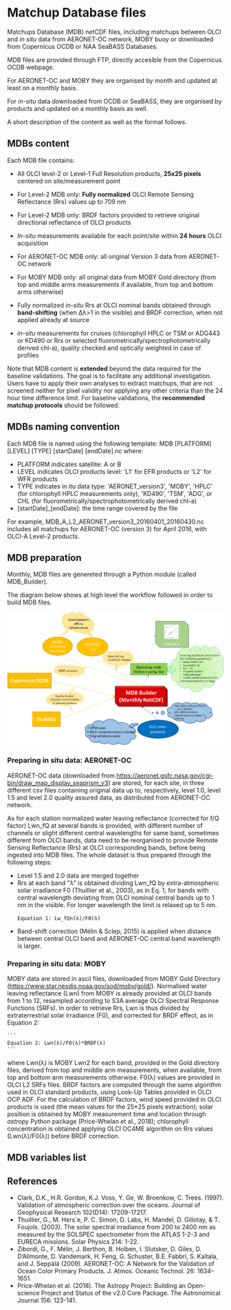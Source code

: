 # Matchup Database files
Matchups Database (MDB) netCDF files, including matchups between OLCI and _in situ_ data from AERONET-OC network, MOBY buoy or downloaded from Copernicus OCDB or NAA SeaBASS Databases.

MDB files are provided through FTP, directly accesible from the Copernicus OCDB webpage.

For AERONET-OC and MOBY they are organised by month and updated at least on a monthly basis.

For _in-situ_ data downloaded from OCDB or SeaBASS, they are organised by products and updated on a monthly basis as well.

A short description of the content as well as the format follows.

## MDBs content
Each MDB file contains: 

- All OLCI level-2 or Level-1 Full Resolution products, **25x25 pixels** centered on site/measurement point

- For Level-2 MDB only: **Fully normalized** OLCI Remote Sensing Reflectance (Rrs) values up to 709 nm 

- For Level-2 MDB only: BRDF factors provided to retrieve original directional reflectance of OLCI products

- _In-situ_ measurements available for each point/site within **24 hours** OLCI acquisition

- For AERONET-OC MDB only: all original Version 3 data from AERONET-OC network

- For MOBY MDB only: all original data from MOBY Gold directory (from top and middle arms measurements if available, from top and bottom arms otherwise)

- Fully normalized _in-situ_ Rrs at OLCI nominal bands obtained through **band-shifting** (when Δλ>1 in the visible) and BRDF correction, when not applied already at source

- _in-situ_ measurements for cruises (chlorophyll HPLC or TSM or ADG443 or KD490 or Rrs or selected fluorometrically/spectrophotometrically derived chl-a), quality checked and optically weighted in case of profiles

Note that MDB content is **extended** beyond the data required for the baseline validations. The goal is to facilitate any additional investigation.
Users have to apply their own analyses to extract matchups, that are not screened neither for pixel validity nor applying any other criteria than the 24 hour time difference limit.
For baseline validations, the **recommended matchup protocols** should be followed.

## MDBs naming convention
Each MDB file is named using the following template:
MDB [PLATFORM] [LEVEL] [TYPE] [startDate] [endDate].nc
where:
- PLATFORM indicates satellite: A or B
- LEVEL indicates OLCI products level: 'L1' for EFR products or 'L2' for WFR products
- TYPE indicates in itu data type: 'AERONET_version3', 'MOBY', 'HPLC' (for chlorophyll HPLC measurements only), 'KD490', 'TSM', 'ADG', or CHL (for fluorometrically/spectrophotometrically derived chl-a) 
- [startDate]_[endDate]: the time range covered by the file

For example, MDB_A_L2_AERONET_version3_20160401_20160430.nc includes all matchups for AERONET-OC (version 3) for April 2016, with OLCI-A Level-2 products.

## MDB preparation
Monthly, MDB files are genereted through a Python module (called MDB_Builder).

The diagram below shows at high level the workflow followed in order to build MDB files.

![](static/webui/mdb_flow.png)

### Preparing in situ data: AERONET-OC
AERONET-OC data (downloaded from https://aeronet.gsfc.nasa.gov/cgi-bin/draw_map_display_seaprism_v3) are stored, for each site, in three different csv files containing original data up to, respectively, level 1.0, level 1.5 and level 2.0 quality assured data, as distributed from AERONET-OC network.

As for each station normalized water leaving reflectance (corrected for f/Q factor) Lwn_fQ at several bands is provided, with different number of channels or slight different central wavelengths for same band, sometimes different from OLCI bands, data need to be reorganised to provide Remote Sensing Reflectance (Rrs) at OLCI corresponding bands, before being ingested into MDB files. The whole dataset is thus prepared through the following steps:
- Level 1.5 and 2.0 data are merged together
- Rrs at each band "λ"  is obtained dividing Lwn_fQ by extra-atmospheric solar irradiance F0 (Thuillier et al., 2003), as in Eq. 1, for bands with central wavelength deviating from OLCI nominal central bands up to 1 nm in the visible. For longer wavelength the limit is relaxed up to 5 nm.
    ```
    Equation 1: Lw_fQn(λ)/F0(λ)
    ```
- Band-shift correction (Mélin & Sclep, 2015) is applied when distance between central OLCI band and AERONET-OC central band wavelength is larger. 

### Preparing in situ data: MOBY
MOBY data are stored in ascii files, downloaded from MOBY Gold Directory (https://www.star.nesdis.noaa.gov/sod/moby/gold/). Normalised water leaving reflectance (Lwn) from MOBY is already provided at OLCI bands from 1 to 12, resampled according to S3A average OLCI Spectral Response Functions (SRFs). In order to retrieve Rrs, Lwn is thus divided by extraterrestrial solar irradiance (F0), and corrected for BRDF effect, as in Equation 2:

    ```
    Equation 2: Lwn(λ)/F0(λ)*BRDF(λ)
    ```

where Lwn(λ) is MOBY Lwn2 for each band, provided in the Gold directory files, derived from top and middle arm measurements, when available, from top and bottom arm measurements otherwise. F0(λ) values are provided in OLCI L2 SRFs files. BRDF factors are computed through the same algorithm used in OLCI standard products, using Look-Up Tables provided in OLCI OCP ADF. For the calculation of BRDF factors, wind speed provided in OLCI products is used (the mean values for the 25*25 pixels extraction); solar position is obtained by MOBY measurement time and location through _astropy_ Python package (Price-Whelan et al., 2018); chlorophyll concentration is obtained applying OLCI OC4ME algorithm on Rrs values (Lwn(λ)/F0(λ)) before BRDF correction. 


## MDB variables list


## References
- Clark, D.K., H.R. Gordon, K.J. Voss, Y. Ge, W. Broenkow, C. Trees. (1997). Validation of atmospheric correction over the oceans. Journal of Geophysical Research 102(D14): 17209-17217.
- Thuillier, G., M. Hers´e, P. C. Simon, D. Labs, H. Mandel, D. Gillotay, & T. Foujols. (2003). The solar spectral irradiance from 200 to 2400 nm as measured by the SOLSPEC spectrometer from the ATLAS 1-2-3 and EURECA missions. Solar Physics 214: 1-22.
- Zibordi, G., F. Mélin, J. Berthon, B. Holben, I. Slutsker, D. Giles, D. D’Alimonte, D. Vandemark, H. Feng, G. Schuster, B.E. Fabbri, S. Kaitala, and J. Seppälä (2009). AERONET-OC: A Network for the Validation of Ocean Color Primary Products. J. Atmos. Oceanic Technol. 26: 1634–1651.
- Price-Whelan et al. (2018). The Astropy Project: Building an Open-science Project and Status of the v2.0 Core Package. The Astronomical Journal 156: 123-141.
